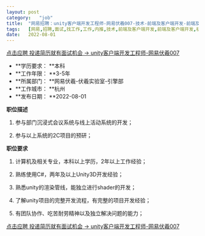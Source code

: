 ```yaml
---
layout:	post
category:	"job"
title:	"网易招聘：unity客户端开发工程师-网易伏羲007-技术-前端及客户端开发-前端及客户端开发-杭州本科3-5年"
tags:	[网易,招聘,面试,找工作,工作,内推,技术,前端及客户端开发,前端及客户端开发,杭州,本科,3-5年]
date:	2022-08-01
---
```


[点击应聘 投递简历就有面试机会 ->  unity客户端开发工程师-网易伏羲007](http://mobile.bole.netease.com/bole/boleDetail?id=34130&employeeId=346f03c3cda5f04c&key=all)



- **学历要求： **本科
- **工作年限： **3-5年
- **所属部门： **网易伏羲-伏羲实验室-引擎部
- **工作城市： **杭州
- **发布日期： **2022-08-01



**职位描述**

1. 参与部门沉浸式会议系统与线上活动系统的开发；

2. 参与以上系统的2C项目的预研；



**职位要求**

1. 计算机及相关专业，本科以上学历，2年以上工作经验；

2. 熟练使用C#，两年及以上Unity3D开发经验；

3. 熟悉unity的渲染管线，能独立进行shader的开发；

4. 了解unity项目的完整开发流程，有完整的项目开发经验；

5. 有团队协作、吃苦耐劳精神以及独立解决问题的能力；



[点击应聘 投递简历就有面试机会 ->  unity客户端开发工程师-网易伏羲007](http://mobile.bole.netease.com/bole/boleDetail?id=34130&employeeId=346f03c3cda5f04c&key=all)